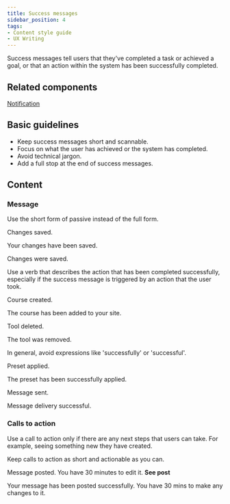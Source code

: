 ```yaml
---
title: Success messages
sidebar_position: 4
tags:
- Content style guide
- UX Writing
---
```


Success messages tell users that they've completed a task or achieved a goal, or that an action within the system has been successfully completed.

## Related components

[Notification](https://componentlibrary.moodle.com/admin/tool/componentlibrary/docspage.php/moodle/components/notifications/)

## Basic guidelines

- Keep success messages short and scannable.
- Focus on what the user has achieved or the system has completed.
- Avoid technical jargon.
- Add a full stop at the end of success messages.

## Content

### Message

Use the short form of passive instead of the full form.

<ValidExample title="Do">

Changes saved.

</ValidExample>

<InvalidExample title="Don't">

Your changes have been saved.

</InvalidExample>

<InvalidExample title="Don't">

Changes were saved.

</InvalidExample>

Use a verb that describes the action that has been completed successfully, especially if the success message is triggered by an action that the user took.

<ValidExample title="Do">

Course created.

</ValidExample>

<InvalidExample title="Don't">

The course has been added to your site.

</InvalidExample>

<ValidExample title="Do">

Tool deleted.

</ValidExample>

<InvalidExample title="Don't">

The tool was removed.

</InvalidExample>

In general, avoid expressions like 'successfully' or 'successful'.

<ValidExample title="Do">

Preset applied.

</ValidExample>

<InvalidExample title="Don't">

The preset has been successfully applied.

</InvalidExample>

<ValidExample title="Do">

Message sent.

</ValidExample>

<InvalidExample title="Don't">

Message delivery successful.

</InvalidExample>

### Calls to action

Use a call to action only if there are any next steps that users can take. For example, seeing something new they have created.

Keep calls to action as short and actionable as you can.

<ValidExample title="Do">

Message posted. You have 30 minutes to edit it. **See post**

</ValidExample>

<InvalidExample title="Don't">

Your message has been posted successfully. You have 30 mins to make any changes to it.

</InvalidExample>
